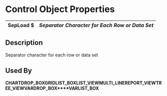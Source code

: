 # Control Object Properties

**SepLoad $** |  **_Separator Character for Each Row or Data Set_**  
---|---  
  
## Description

Separator character for each row or data set

## Used By

**CHART****DROP_BOX****GRID****LIST_BOX****LIST_VIEW****MULTI_LINE****REPORT_VIEW****TREE_VIEW****VARDROP_BOX****VARLIST_BOX**
